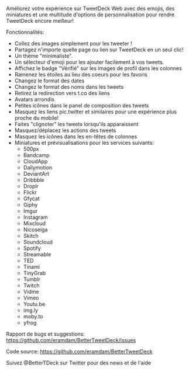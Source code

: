 Améliorez votre expérience sur TweetDeck Web avec des emojis, des miniatures et une multitude d'options de personnalisation pour rendre TweetDeck encore meilleur!

Fonctionnalités:
- Collez des images simplement pour les tweeter !
- Partagez n'importe quelle page ou lien sur TweetDeck en un seul clic!
- Un thème "minimaliste".
- Un sélecteur d'emoji pour les ajouter facilement à vos tweets.
- Affichez le badge "Vérifié" sur les images de profil dans les colonnes
- Ramenez les étoiles au lieu des coeurs pour les favoris
- Changez le format des dates
- Changez le format des noms dans les tweets
- Retirez la redirection vers t.co des liens
- Avatars arrondis
- Petites icônes dans le panel de composition des tweets
- Masquez les liens pic.twitter et similaires pour une expérience plus proche du mobile!
- Faites "clignoter" les tweets lorsqu'ils apparaissent
- Masquez/déplacez les actions des tweets
- Masquez les icônes dans les en-têtes de colonnes
- Miniatures et prévisualisations pour les services suivants:
  - 500px
  - Bandcamp
  - CloudApp
  - Dailymotion
  - DeviantArt
  - Dribbble
  - Droplr
  - Flickr
  - Gfycat
  - Giphy
  - Imgur
  - Instagram
  - Mixcloud
  - Nicoseiga
  - Skitch
  - Soundcloud
  - Spotify
  - Streamable
  - TED
  - Tinami
  - TinyGrab
  - Tumblr
  - Twitch
  - Vidme
  - Vimeo
  - Youtu.be
  - img.ly
  - moby.to
  - yfrog

Rapport de bugs et suggestions:
https://github.com/eramdam/BetterTweetDeck/issues

Code source:
https://github.com/eramdam/BetterTweetDeck

Suivez @BetterTDeck sur Twitter pour des news et de l'aide

